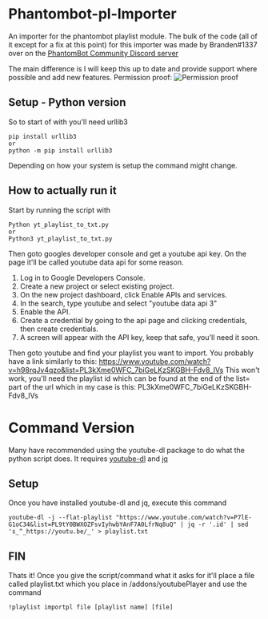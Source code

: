 

# Phantombot-pl-Importer
An importer for the phantombot playlist module. The bulk of the code (all of it except for a fix at this point) for this importer was made by Branden#1337 over on the [PhantomBot Community Discord server](https://discord.com/invite/YKvMd78)


The main difference is I will keep this up to date and provide support where possible and add new features.
Permission proof: 
![Permission proof](https://www.dropbox.com/s/95n0hus31ic9q99/Screenshot%202022-03-19%20224435.png?dl=1)


## Setup - Python version
So to start of with you'll need urllib3

    pip install urllib3
    or
    python -m pip install urllib3

Depending on how your system is setup the command might change. 

## How to actually run it
Start by running the script with

    Python yt_playlist_to_txt.py
    or
    Python3 yt_playlist_to_txt.py

Then goto googles developer console and get a youtube api key. On the page it'll be called youtube data api for some reason.
1.  Log in to Google Developers Console.
2.  Create a new project or select existing project.
3.  On the new project dashboard, click Enable APIs and services.
4.  In the search, type youtube and select "youtube data api 3"
5.  Enable the API.
6.  Create a credential by going to the api page and clicking credentials, then create credentials.
7.  A screen will appear with the API key, keep that safe, you'll need it soon.

Then goto youtube and find your playlist you want to import. 
You probably have a link similarly to this:
https://www.youtube.com/watch?v=h98rqJv4qzo&list=PL3kXme0WFC_7biGeLKzSKGBH-Fdv8_lVs
This won't work, you'll need the playlist id which can be found at the end of the list= part of the url which in my case is this:
PL3kXme0WFC_7biGeLKzSKGBH-Fdv8_lVs



# Command Version

Many have recommended using the youtube-dl package to do what the python script does.
It requires [youtube-dl](https://youtube-dl.org/) and [jq](https://stedolan.github.io/jq/)

## Setup

Once you have installed youtube-dl and jq, execute this command


    youtube-dl -j --flat-playlist "https://www.youtube.com/watch?v=P7lE-G1oC34&list=PL9tY0BWXOZFsvIyhwbYAnF7A0LfrNq8uQ" | jq -r '.id' | sed 's_^_https://youtu.be/_' > playlist.txt
    
    


## FIN
Thats it! Once you give the script/command what it asks for it'll place a file called playlist.txt which you place in /addons/youtubePlayer
and use the command 

    !playlist importpl file [playlist name] [file]
